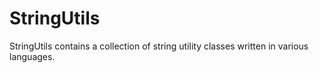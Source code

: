 StringUtils
==========

StringUtils contains a collection of string utility classes written in various languages.
